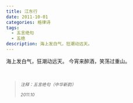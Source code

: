 ```yaml
---
title: 江东行
date: 2011-10-01
categories: 格律诗
tags:
  - 五言绝句
  - 五绝
description: 海上发白气，狂潮动远天。
---
```


海上发白气，狂潮动远天。
今宵来醉酒，笑荡过重山。

<br/>
<blockquote>
<p><small><i>注释：五言绝句（中华新韵）</i></small></p>
<p><small><i>2011.10</i></small></p>
</blockquote>